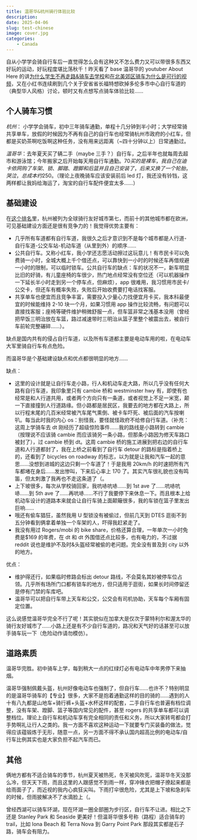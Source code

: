 ```yaml
---
title: 温哥华&杭州骑行体验比较
description:
date: 2025-04-06
slug: test-chinese
image: cover.jpg
categories:
    - Canada
---
```


自从小学学会骑自行车后一直觉得怎么会有这种又不怎么费力又可以带很多东西又好玩的运动，好玩程度堪比荡秋千！昨天看了 base 温哥华的 youtuber About Here 的讲[为什么学生不再走路&骑车去学校](https://www.youtube.com/watch?v=DqvQ-5784po&ab_channel=AboutHere)和[在北美郊区骑车为什么是可行的视频](https://www.youtube.com/watch?v=fCyvIMn48s4&ab_channel=AboutHere)，又在小红书连续刷到几个关于安省省长福特想砍掉多伦多市中心自行车道的（典型华人风格）讨论，顿时又有点想写点骑车体验比较……

## 个人骑车习惯

_杭州_： 小学学会骑车，初中三年骑车通勤，单程十几分钟到半小时；大学经常骑共享单车，放假的时候因为不再有自己的自行车也经常骑杭州市政府的小红车，但都是买奶茶啊吃饭啊这种任务，没有用来远距离（~四十分钟以上）日常通勤过。

_温哥华_：去年夏天买了辆二手（maybe 三手？）自行车，之后半年也就每周去超市和游泳馆；今年搬家之后开始每天用自行车通勤。$70 买的是裸车，我自己在迪卡侬网购了车架、锁、脚踏、蹬脚和后篮并且自己安装了，后来又换了一个轮胎，哭泣，总成本约$250。（理论上夜晚骑车应该安装前后 led 灯，我还没有铃铛，这两样都让我妈给海运了，淘宝的自行车配件便宜太多……）

## 基础建设

在[这个排名](https://rankingroyals.com/infographics/worlds-most-bicycle-friendly-cities-top-90-cities/)里，杭州被列为全球骑行友好城市第七，而前十的其他城市都在欧洲，可见基础建设方面还是很有竞争力的！我觉得优势主要有：

-   几乎所有车道都有自行车道，我很久之后才意识到不是每个城市都是人行道-自行车道-公交车站-机动车道（从里到外）的顺序……
-   公共自行车。又称小红车，我小学还志愿活动擦过这玩意儿！有市民卡可以免费骑一小时，全城大概上千个借还点，可以靠快到一小时的时候还车再借规避一小时的限制，可以临时锁车。公共自行车的缺点：车的状况不一，新车明显比旧的好骑，有儿童座椅的车很少，热门地点经常没有空位还（可以机器操作一下延长半小时走到另一个停车点，但麻烦），app 很难用，我习惯用市民卡/公交卡，但还车有概率失败，失败后开始收费要打电话找客服。
-   共享单车也便宜而且竞争丰富，需要投入少量心力找便宜月卡买，我本科最便宜的时候能维持 2-10 块一个月，如果习惯用 app 操作比较流畅，有问题可以直接找客服；座椅等硬件维护稍微舒服一点，但车篮非常之浅基本没用（曾经把早饭三明治放在车篮，路过减速带时三明治从篮子里整个被震出去，被自行车前轮完整碾碎……）。

缺点是国内共有的侵占自行车道，以及所有车道都主要是电动车用的啦，在电动车大军里骑自行车有点危险。

而温哥华是个基础建设缺点和优点都很明显的地方……

缺点：

-   这里的设计就是让自行车走小路，行人和机动车走大路，所以几乎没有任何大路有自行车道，我印象里只有 cambie 桥和 westminster hwy 有，即使有也经常是和人行道共用，或者两个方向只有一条道，或者视觉上不足一米宽，颠一下直接撞到人行道路缘。但小路都是居民区，我要去的地方都在大路上，所以行程末尾的几百米经常被汽车尾气熏倒、被卡车吓死、被后面的汽车按喇叭。每当此时我的内心 os：别怪我，要怪就怪政府不给修自行车道。（补充：这周上学骑车去 dt 刚经历了超级惊险事件……我的路线是小路转到 cambie（按理说不应该骑 cambie 而应该骑另一条小路，但那条小路因为修天车路口被封了），过 cambie 桥到 dt。这周 cambie 桥的施工进展到把右边的自行车道和人行道都封了，我在上桥之前看到了自行车 detour 的路标是指着桥上的，还看到了 bicycles on roadway 的标志，以为就是让我和汽车一起的意思……没想到进城的这边只剩一个车道了！于是我用 20km/h 的时速把所有汽车都堵在身后……发出惨叫，下来后心率上 170 了。其实汽车很礼貌也没有鸣笛，但太刺激了我再也不走这条道了（。
-   上下坡很多，每次从学校骑回家，我吭哧吭哧……到 1st ave 了……吭哧吭哧……到 5th ave 了……再吭哧……不行了我要停下来休息一下。而且根本上给机动车设计的道路本来就会让自行车骑上面颠簸很多，我的车锁在篮子里发出巨响……
-   哦还有偷车猖狂，虽然我用 U 型锁没有被偷过，但前几天到 DTES 逛街不到五分钟看到俩拿着单独一个车架的人，吓得我赶紧走了。
-   我没有用过 Rogers/mobi 的 bike share，价格还算合理，一年单次一小时免费是$169 的年费，在 dt 和 dt 外围借还点比较多，也有电力的，不过据 reddit 说也是维护不及时&头盔经常被偷的老问题。完全没有普及到 city 以外的地方。

优点：

-   维护得还行，如果临时修路会标出 detour 路线，不会莫名其妙被停车位占领。几乎所有场所门口都有锁车的地方，但只适用于逛街，如果长时间停留还是停有门禁的车库吧。
-   温哥华可以把自行车带上天车和公交，公交会有司机协助，天车每个车厢有固定位置。

这么说感觉温哥华完全不行了呢！其实貌似在加拿大是仅次于蒙特利尔和渥太华的骑行友好城市了……小路上还是有不少自行车道的，路况和天气好的话甚至可以放手骑车玩一下（危险动作请勿模仿）。

## 道路素质

温哥华完胜。初中骑车上学，每到稍大一点的红绿灯必有电动车中年男停下来抽烟。

温哥华强制佩戴头盔，杭州好像电动车也强制了，但自行车……也许不？特别明显的是温哥华骑车的【专业】很多，大家不是抱着通勤这样的目的骑的……遇到的人十有八九都是山地车+骑行裤+头盔+水杯这样的配套，二手自行车也普遍有档位调整，没有车架、蹬脚、篮子等国内常见的配件，甚至 rogers 的共享单车都可以调整档位。理论上自行车和机动车享有完全相同的责任和义务，所以大家转弯都会打手势啊礼让行人之类的。我一方面不喜欢这种运动一下就要专门买装备的做法，觉得应该蕴锻炼于无形，随意一点，另一方面不得不承认国内超高比例的电动车/自行车比例其实也是大家负担不起汽车而已。

## 其他

俩地方都有不适合骑车的季节，杭州夏天被热死，冬天被风吹死，温哥华冬天没那么冷，但天天下雨，而且这里的人跟感觉不到雨一样，穿冲锋衣把帽子撩起来都是给雨面子了，而近视的我内心疯狂尖叫。下雨打伞很危险，尤其是上下坡和急刹车的时候，但雨披解决不了水滴脸上（。

曾经西湖可以骑车环湖，现在环湖一圈全部圈为步行区，自行车不让进。相比之下还是 Stanley Park 和 Seaside 更美好！但温哥华很多号称（路程）适合骑车的 trail，比如 Iona Beach 和 Terra Nova 到 Garry Point Park 那段其实都是石子路，骑车会有阻力。
